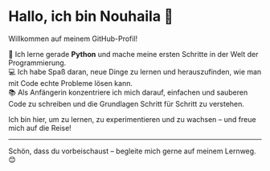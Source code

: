 # Hallo, ich bin Nouhaila 👋

Willkommen auf meinem GitHub-Profil!

🌱 Ich lerne gerade **Python** und mache meine ersten Schritte in der Welt der Programmierung.  
💻 Ich habe Spaß daran, neue Dinge zu lernen und herauszufinden, wie man mit Code echte Probleme lösen kann.  
📚 Als Anfängerin konzentriere ich mich darauf, einfachen und sauberen Code zu schreiben und die Grundlagen Schritt für Schritt zu verstehen.

Ich bin hier, um zu lernen, zu experimentieren und zu wachsen – und freue mich auf die Reise!

---

Schön, dass du vorbeischaust – begleite mich gerne auf meinem Lernweg. 😊  
